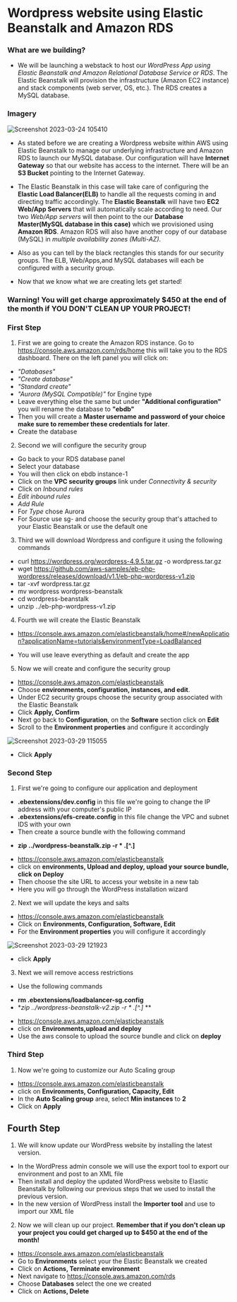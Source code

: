 # Wordpress website using Elastic Beanstalk and Amazon RDS

### What are we building?

- We will be launching a webstack to host our *WordPress App using Elastic Beanstalk and Amazon Relational Database Service or RDS*. The Elastic Beanstalk will provision the infrastructure (Amazon EC2 instance) and stack components (web server, OS, etc.). The RDS creates a MySQL database.

### Imagery

![Screenshot 2023-03-24 105410](https://user-images.githubusercontent.com/108555140/227589408-db63bccf-fdc2-4169-89e7-7e28da88033d.png)

- As stated before we are creating a Wordpress website within AWS using Elastic Beanstalk to manage our underlying infrastructure and Amazon RDS to launch our MySQL database. Our configuration will have **Internet Gateway** so that our website has access to the internet. There will be an **S3 Bucket** pointing to the Internet Gateway. 

- The Elastic Beanstalk in this case will take care of configuring the **Elastic Load Balancer(ELB)** to handle all the requests coming in and directing traffic accordingly. The **Elastic Beanstalk** will have two **EC2 Web/App Servers** that will automatically scale according to need. Our two *Web/App servers* will then point to the our **Database Master(MySQL database in this case)** which we provisioned using **Amazon RDS**. Amazon RDS will also have another copy of our database (MySQL) in *multiple availability zones (Multi-AZ)*. 

- Also as you can tell by the black rectangles this stands for our security groups. The ELB, Web/Apps,and MySQL databases will each be configured with a security group.

- Now that we know what we are creating lets get started!

### Warning! You will get charge approximately $450 at the end of the month if YOU DON'T CLEAN UP YOUR PROJECT!

### First Step

1. First we are going to create the Amazon RDS instance. Go to https://console.aws.amazon.com/rds/home this will take you to the RDS dashboard. There on the left panel you will click on: 

* *"Databases"*
* *"Create database"* 
* *"Standard create"* 
* *"Aurora (MySQL Compatible)"* for Engine type
* Leave everything else the same but under **"Additional configuration"** you will rename the database to **"ebdb"**
* Then you will create a **Master username and password of your choice make sure to remember these credentials for later**.
* Create the database

2. Second we will configure the security group

* Go back to your RDS database panel
* Select your database
* You will then click on ebdb instance-1
* Click on the **VPC security groups** link under *Connectivity & security*
* Click on *Inbound rules*
* *Edit inbound rules*
* *Add Rule*
* For *Type* chose Aurora
* For Source use sg- and choose the security group that's attached to your Elastic Beanstalk or use the default one

3. Third we will download Wordpress and configure it using the following commands

- curl https://wordpress.org/wordpress-4.9.5.tar.gz -o wordpress.tar.gz
- wget https://github.com/aws-samples/eb-php-wordpress/releases/download/v1.1/eb-php-wordpress-v1.zip
- tar -xvf wordpress.tar.gz
- mv wordpress wordpress-beanstalk
- cd wordpress-beanstalk
- unzip ../eb-php-wordpress-v1.zip

4. Fourth we will create the Elastic Beanstalk

- https://console.aws.amazon.com/elasticbeanstalk/home#/newApplication?applicationName=tutorials&environmentType=LoadBalanced

- You will use leave everything as default and create the app

5. Now we will create and configure the security group

- https://console.aws.amazon.com/elasticbeanstalk
- Choose **environments, configuration, instances, and edit**.
- Under EC2 security groups choose the security group associated with the Elastic Beanstalk
- Click **Apply, Confirm**
- Next go back to **Configuration**, on the **Software** section click on **Edit**
- Scroll to the **Environment properties** and configure it accordingly

![Screenshot 2023-03-29 115055](https://user-images.githubusercontent.com/108555140/228611271-ebd1bc26-178a-4e67-b2d6-74629518a56e.png)

- Click **Apply**

### Second Step

1. First we're going to configure our application and deployment

- **.ebextensions/dev.config** in this file we're going to change the IP address with your computer's public IP
- **.ebextensions/efs-create.config** in this file change the VPC and subnet IDS with your own
- Then create a source bundle with the following command
* **zip ../wordpress-beanstalk.zip -r * .[^.]**
- https://console.aws.amazon.com/elasticbeanstalk
- click on **environments, Upload and deploy, upload your source bundle, click on Deploy**
- Then choose the site URL to access your website in a new tab
- Here you will go through the WordPress installation wizard

2. Next we will update the keys and salts

- https://console.aws.amazon.com/elasticbeanstalk
- Click on **Environments, Configuration, Software, Edit**
- For the **Environment properties** you will configure it accordingly

![Screenshot 2023-03-29 121923](https://user-images.githubusercontent.com/108555140/228617868-14e09323-c08f-491c-881d-f214e033c8d4.png)
- click **Apply**

3. Next we will remove access restrictions

- Use the following commands
* **rm .ebextensions/loadbalancer-sg.config**
* **zip ../wordpress-beanstalk-v2.zip -r * .[^.]* **
- https://console.aws.amazon.com/elasticbeanstalk
- click on **Environments,upload and deploy**
- Use the aws console to upload the source bundle and click on **deploy**

### Third Step

1. Now we're going to customize our Auto Scaling group

- https://console.aws.amazon.com/elasticbeanstalk
- click on **Environments, Configuration, Capacity, Edit**
- In the **Auto Scaling group** area, select **Min instances** to **2**
- Click on **Apply**

## Fourth Step

1. We will know update our WordPress website by installing the latest version.

- In the WordPress admin console we will use the export tool to export our environment and post to an XML file
- Then install and deploy the updated WordPress website to Elastic Beanstalk by following our previous steps that we used to install the previous version. 
- In the new version of WordPress install the **Importer tool** and use to import our XML file

2. Now we will clean up our project. **Remember that if you don't clean up your project you could get charged up to $450 at the end of the month!**

- https://console.aws.amazon.com/elasticbeanstalk
- Go to **Environments** select your the Elastic Beanstalk we created
- Click on **Actions, Terminate environment**
- Next navigate to https://console.aws.amazon.com/rds
- Choose **Databases** select the one we created
- Click on **Actions, Delete**
